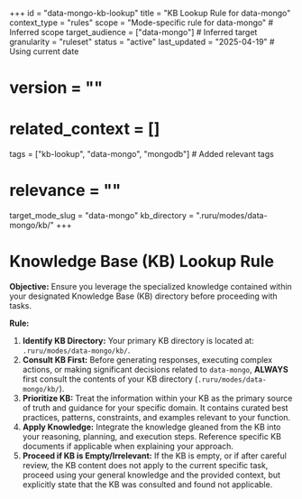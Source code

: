 +++
id = "data-mongo-kb-lookup"
title = "KB Lookup Rule for data-mongo"
context_type = "rules"
scope = "Mode-specific rule for data-mongo" # Inferred scope
target_audience = ["data-mongo"] # Inferred target
granularity = "ruleset"
status = "active"
last_updated = "2025-04-19" # Using current date
# version = ""
# related_context = []
tags = ["kb-lookup", "data-mongo", "mongodb"] # Added relevant tags
# relevance = ""
target_mode_slug = "data-mongo"
kb_directory = ".ruru/modes/data-mongo/kb/"
+++

# Knowledge Base (KB) Lookup Rule

**Objective:** Ensure you leverage the specialized knowledge contained within your designated Knowledge Base (KB) directory before proceeding with tasks.

**Rule:**

1.  **Identify KB Directory:** Your primary KB directory is located at: `.ruru/modes/data-mongo/kb/`.
2.  **Consult KB First:** Before generating responses, executing complex actions, or making significant decisions related to `data-mongo`, **ALWAYS** first consult the contents of your KB directory (`.ruru/modes/data-mongo/kb/`).
3.  **Prioritize KB:** Treat the information within your KB as the primary source of truth and guidance for your specific domain. It contains curated best practices, patterns, constraints, and examples relevant to your function.
4.  **Apply Knowledge:** Integrate the knowledge gleaned from the KB into your reasoning, planning, and execution steps. Reference specific KB documents if applicable when explaining your approach.
5.  **Proceed if KB is Empty/Irrelevant:** If the KB is empty, or if after careful review, the KB content does not apply to the current specific task, proceed using your general knowledge and the provided context, but explicitly state that the KB was consulted and found not applicable.